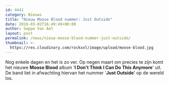 ```yaml
---
id: 4441
category: Nieuws
title: "Nieuw Moose Blood nummer: Just Outside"
date: 2018-03-02T16:49:49+00:00
author: Seppe Van Ael
layout: post
permalink: /news/nieuw-moose-blood-nummer-just-outside/
thumbnail: >-
  https://res.cloudinary.com/rockxxl/image/upload/moose-blood.jpg
---
```

Nog enkele dagen en het is zo ver. Op negen maart om precies te zijn komt het nieuwe **Moose Blood** album '**I Don't Think I Can Do This Anymore**' uit. De band liet in afwachting hiervan het nummer '**Just Outside**' op de wereld los.
